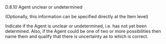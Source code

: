 D.8.10 Agent unclear or undetermined

(Optionally, this information can be specified directly at the Item level)

Indicate if the Agent is unclear or undetermined, i.e. has not yet been determined.
Also, if the Agent could be one of two or more possibilities then name them and qualify
that there is uncertainty as to which is correct.
